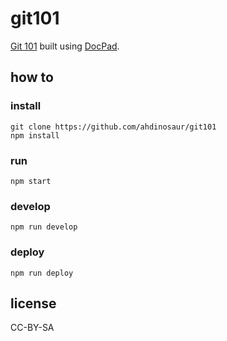 # git101

[Git 101](http://ahdinosaur.github.io/git101) built using [DocPad](http://docpad.org).

## how to

### install

```
git clone https://github.com/ahdinosaur/git101
npm install
```

### run

`npm start`

### develop

`npm run develop`

### deploy

`npm run deploy`

## license

CC\-BY\-SA